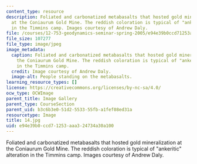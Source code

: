 ```yaml
---
content_type: resource
description: Foliated and carbonatized metabasalts that hosted gold mineralization
  at the Coniaurum Gold Mine. The reddish coloration is typical of "ankeritic" alteration
  in the Timmins camp. Images courtesy of Andrew Daly.
file: /courses/12-753-geodynamics-seminar-spring-2005/e94e39b0ccd71253aaa324734a30a100_14.jpg
file_size: 107277
file_type: image/jpeg
image_metadata:
  caption: Foliated and carbonatized metabasalts that hosted gold mineralization at
    the Coniaurum Gold Mine. The reddish coloration is typical of "ankeritic" alteration
    in the Timmins camp.
  credit: Image courtesy of Andrew Daly.
  image-alt: People standing on the metabasalts.
learning_resource_types: []
license: https://creativecommons.org/licenses/by-nc-sa/4.0/
ocw_type: OCWImage
parent_title: Image Gallery
parent_type: CourseSection
parent_uid: b3c6b3e0-51d2-5533-55fb-a1fef08ed31a
resourcetype: Image
title: 14.jpg
uid: e94e39b0-ccd7-1253-aaa3-24734a30a100
---
```

Foliated and carbonatized metabasalts that hosted gold mineralization at the Coniaurum Gold Mine. The reddish coloration is typical of "ankeritic" alteration in the Timmins camp. Images courtesy of Andrew Daly.